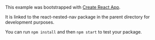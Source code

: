 This example was bootstrapped with [Create React App](https://github.com/facebook/create-react-app).

It is linked to the react-nested-nav package in the parent directory for development purposes.

You can run `npm install` and then `npm start` to test your package.
